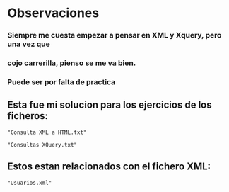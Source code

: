 # Observaciones
### Siempre me cuesta empezar a pensar en XML y Xquery, pero una vez que 
### cojo carrerilla, pienso se me va bien. 
### Puede ser por falta de practica


## Esta fue mi solucion para los ejercicios de los ficheros:
```shell
"Consulta XML a HTML.txt"
```
```shell
"Consultas XQuery.txt"
```
## Estos estan relacionados con el fichero XML:
```shell
"Usuarios.xml"
```